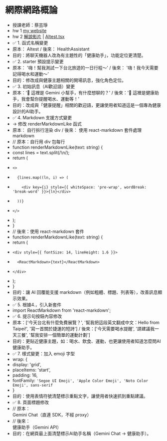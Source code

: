 # 網際網路概論
- 授課老師：蔡芸琤
- hw 1  [my website](https://alisonnnnn88.github.io/introduction_to-_the-_internet_alison/)
- hw 2  [解說影片](https://youtu.be/0LIIIj9rs88)  | [AItest.tsx](https://github.com/alisonnnnn88/introduction_to-_the-_internet_alison/blob/main/AItest.tsx)
- ✅ 1. 函式名稱變更
- 原本： AItest / 後來： HealthAssistant
- 目的：將聊天機器人改為有主題性的「健康助手」，功能定位更清楚。
- ✅ 2. starter 預設提示變更
- 原本： '嗨！幫我測試一下台北旅遊的一日行程～' / 後來： '嗨！我今天需要記得喝水和運動～'
- 目的：修改成與健康主題相關的開場訊息，強化角色定位。
- ✅ 3. 初始訊息（AI歡迎語）變更
- 原本：'👋 這裡是 Gemini 小幫手，有什麼想聊的？' / 後來：'👋 這裡是健康助手，我會幫你提醒喝水、運動等！'
- 目的：改成與「健康提醒」相關的歡迎語，更讓使用者知道這是一個專為健康設計的AI助手。
- ✅ 4. Markdown 支援方式變更
- → 修改 renderMarkdownLike 函式
- 原本： 自行拆行渲染 div / 後來： 使用 react-markdown 套件處理 markdown
- // 原本：自行用 div 包每行
- function renderMarkdownLike(text: string) {
-   const lines = text.split(/\n/);
-   return (
-     <>
-       {lines.map((ln, i) => (
-         <div key={i} style={{ whiteSpace: 'pre-wrap', wordBreak: 'break-word' }}>{ln}</div>
-       ))}
-     </>
-   );
- }
- // 後來：使用 react-markdown 套件
- function renderMarkdownLike(text: string) {
-   return (
-     <div style={{ fontSize: 14, lineHeight: 1.6 }}>
-       <ReactMarkdown>{text}</ReactMarkdown>
-     </div>
-   );
- }
- 目的：讓 AI 回覆能支援 markdown（例如粗體、標題、列表等），改善訊息顯示效果。
- ✅ 5. 根據4.，引入新套件
- import ReactMarkdown from 'react-markdown';
- ✅ 6. 提示句按鈕內容修改
- 原本：['今天台北有什麼免費展覽？', '幫我把這段英文翻成中文：Hello from Taipei!', '寫一首關於捷運的短詩'] / 後來：['今天需要喝水提醒', '請建議我一天三餐', '幫我安排一個簡單的運動計劃']
- 目的：更貼近健康主題，如：喝水、飲食、運動，也更讓使用者知道怎麼問AI健康助手。
- ✅ 7. 樣式變更：加入 emoji 字型
- wrap: { 
-   display: 'grid', 
-   placeItems: 'start', 
-   padding: 16, 
-   fontFamily: `'Segoe UI Emoji', 'Apple Color Emoji', 'Noto Color Emoji', sans-serif` 
- }
- 目的：使用表情符號清楚標示重點文字，讓使用者快速抓到重點建議。
- ✅ 8. 頁面標題修改
- // 原本：<div style={styles.header}>Gemini Chat（直連 SDK，不經 proxy）</div>
- // 後來：<div style={styles.header}>健康助手（Gemini API）</div>
- 目的：在網頁最上面清楚標示AI助手名稱（Gemini Chat → 健康助手）。
